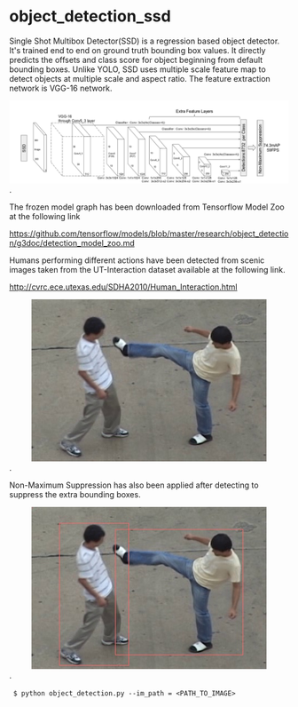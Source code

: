 # object_detection_ssd
Single Shot Multibox Detector(SSD) is a regression based object detector. It's trained end to end on ground truth bounding box values. It directly predicts the offsets and class score for object beginning from default bounding boxes. Unlike YOLO, SSD uses multiple scale feature map to detect objects at multiple scale and aspect ratio. The feature extraction network is VGG-16 network. 


<div style="text-align:center"><img src="temp/test/ssd_architecture.png" /></div>.

The frozen model graph has been downloaded from Tensorflow Model Zoo at the following link

https://github.com/tensorflow/models/blob/master/research/object_detection/g3doc/detection_model_zoo.md

Humans performing different actions have been detected from scenic images taken from the UT-Interaction dataset available at the following link.

http://cvrc.ece.utexas.edu/SDHA2010/Human_Interaction.html

<div style="text-align:center"><img src="temp/test/13_3_2.avi_49.jpeg" /></div>.

Non-Maximum Suppression has also been applied after detecting to suppress the extra bounding boxes.


<div style="text-align:center"><img src="temp/test/a_13_3_2.avi_49.jpeg" /></div>.

``` $ python object_detection.py --im_path = <PATH_TO_IMAGE>```
